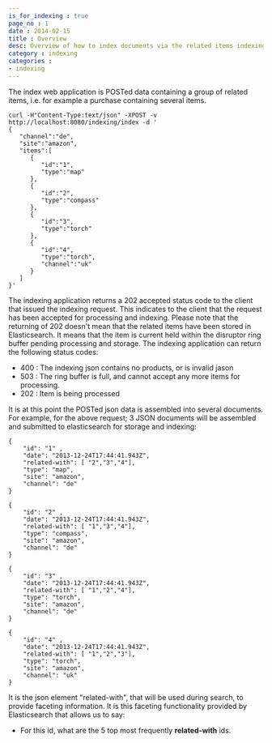 ```yaml
---
is_for_indexing : true
page_no : 1
date : 2014-02-15
title : Overview
desc: Overview of how to index documents via the related items indexing web application
category : indexing
categories : 
- indexing
---
```



The index web application is POSTed data containing a group of related items, i.e. for example a purchase containing several items.  

    curl -H"Content-Type:text/json" -XPOST -v http://localhost:8080/indexing/index -d '
    {
       "channel":"de",
       "site":"amazon",
       "items":[
          {
             "id":"1",
             "type":"map"
          },
          {
             "id":"2",
             "type":"compass"
          },
          {
             "id":"3",
             "type":"torch"
          },
          {
             "id":"4",
             "type":"torch",
             "channel":"uk"
          }
       ]
    }'

 
The indexing application returns a 202 accepted status code to the client that issued the indexing request.  This indicates to the client that the request has been accepted for processing and indexing.
Please note that the returning of 202 doesn't mean that the related items have been stored in Elasticsearch.  It means that the item is current held within the disruptor ring buffer pending processing and storage.
The indexing application can return the following status codes:

* 400 : The indexing json contains no products, or is invalid jason
* 503 : The ring buffer is full, and cannot accept any more items for processing.
* 202 : Item is being processed


It is at this point the POSTed json data is assembled into several documents.  For example, for the above request; 3 JSON documents will be assembled and submitted to elasticsearch for storage and indexing:

    {
        "id": "1" ,
        "date": "2013-12-24T17:44:41.943Z",
        "related-with": [ "2","3","4"],
        "type": "map",
        "site": "amazon",
        "channel": "de"
    }

    {
        "id": "2" ,
        "date": "2013-12-24T17:44:41.943Z",
        "related-with": [ "1","3","4"],
        "type": "compass",
        "site": "amazon",
        "channel": "de"
    }

    {
        "id": "3" ,
        "date": "2013-12-24T17:44:41.943Z",
        "related-with": [ "1","2","4"],
        "type": "torch",
        "site": "amazon",
        "channel": "de"
    }
    
    {
        "id": "4" ,
        "date": "2013-12-24T17:44:41.943Z",
        "related-with": [ "1","2","3"],
        "type": "torch",
        "site": "amazon",
        "channel": "uk"
    }

It is the json element "related-with", that will be used during search, to provide faceting information.  It is this faceting functionality provided by Elasticsearch that allows us to say:

* For this id, what are the 5 top most frequently **related-with** ids.